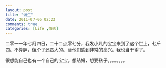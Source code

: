 ```yaml
---
layout: post
title: "诞生"
date: 2011-07-05 02:23
comments: true
categories: [Life ,情感]
---
```

<p>二零一一年七月四日，二十二点零七分，我发小儿的宝宝来到了这个世上，七斤四。不算胖，但个子还蛮大的。替他们感到非常的高兴。我也当干爹了。</p>
<div>很想能自己也有一个自己的宝宝。想结婚，想要孩子。。。。。。。。</div>